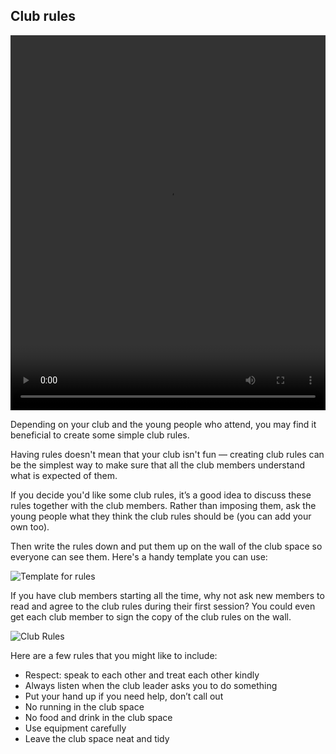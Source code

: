 ## Club rules

<video width="100%" height="600" id="Introduction video" controls preload="metadata"
  source src="https://rpf-futurelearn.s3.eu-west-1.amazonaws.com/CC+vol+training+/step3_3+club+rules.mp4" type="video/mp4" >
  <track
    label="English"
    kind="subtitles"
    srclang="en"
    src="https://rpf-futurelearn.s3.eu-west-1.amazonaws.com/CC+vol+training+/3.3_club_rules.vtt"
    default />
  <track
    label="Francais"
    kind="subtitles"
    srclang="fr"
    src="https://rpf-futurelearn.s3.eu-west-1.amazonaws.com/CC+vol+training+/3_3_club_rules_French__France__reviewed.vtt" />
  <track
    label="Español"
    kind="subtitles"
    srclang="es"
    src="https://rpf-futurelearn.s3.eu-west-1.amazonaws.com/CC+vol+training+/3_3_club_rules_Spanish__Spain__reviewed.vtt" />
  <track
    label="Italiano"
    kind="subtitles"
    srclang="it"
    src="https://rpf-futurelearn.s3.eu-west-1.amazonaws.com/CC+vol+training+/3_3_club_rules_Italian_reviewed.vtt" />
  <track
    label="Portugues"
    kind="subtitles"
    srclang="pr"
    src="https://rpf-futurelearn.s3.eu-west-1.amazonaws.com/CC+vol+training+/3_3_club_rules_Portuguese__Brazil__reviewed.vtt" />
</video>


Depending on your club and the young people who attend, you may find it beneficial to create some simple club rules.

Having rules doesn't mean that your club isn't fun — creating club rules can be the simplest way to make sure that all the club members understand what is expected of them.

If you decide you'd like some club rules, it’s a good idea to discuss these rules together with the club members. Rather than imposing them, ask the young people what they think the club rules should be (you can add your own too).

Then write the rules down and put them up on the wall of the club space so everyone can see them. Here's a handy template you can use:

![Template for rules](https://s3-eu-west-1.amazonaws.com/rpf-futurelearn/CC+vol+training+/ClubRulesTemplate.jpg)

If you have club members starting all the time, why not ask new members to read and agree to the club rules during their first session?
You could even get each club member to sign the copy of the club rules on the wall.

![Club Rules](https://s3-eu-west-1.amazonaws.com/rpf-futurelearn/CC+vol+training+/ClubRules.png)

Here are a few rules that you might like to include:

+ Respect: speak to each other and treat each other kindly
+ Always listen when the club leader asks you to do something
+ Put your hand up if you need help, don’t call out
+ No running in the club space
+ No food and drink in the club space
+ Use equipment carefully
+ Leave the club space neat and tidy
